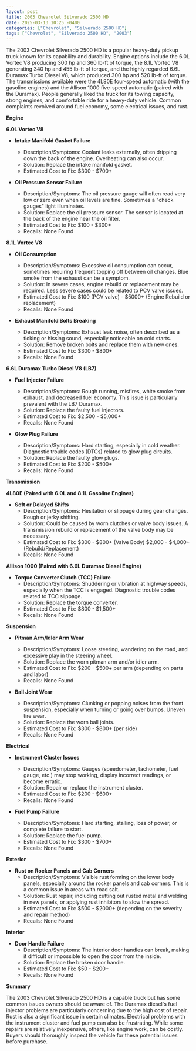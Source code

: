 ```yaml
---
layout: post
title: 2003 Chevrolet Silverado 2500 HD
date: 2025-03-13 10:25 -0400
categories: ["Chevrolet", "Silverado 2500 HD"]
tags: ["Chevrolet", "Silverado 2500 HD", "2003"]
---
```

The 2003 Chevrolet Silverado 2500 HD is a popular heavy-duty pickup truck known for its capability and durability. Engine options include the 6.0L Vortec V8 producing 300 hp and 360 lb-ft of torque, the 8.1L Vortec V8 generating 340 hp and 455 lb-ft of torque, and the highly regarded 6.6L Duramax Turbo Diesel V8, which produced 300 hp and 520 lb-ft of torque. The transmissions available were the 4L80E four-speed automatic (with the gasoline engines) and the Allison 1000 five-speed automatic (paired with the Duramax). People generally liked the truck for its towing capacity, strong engines, and comfortable ride for a heavy-duty vehicle. Common complaints revolved around fuel economy, some electrical issues, and rust.

**Engine**

**6.0L Vortec V8**
*   **Intake Manifold Gasket Failure**
    *   Description/Symptoms: Coolant leaks externally, often dripping down the back of the engine. Overheating can also occur.
    *   Solution: Replace the intake manifold gasket.
    *   Estimated Cost to Fix: $300 - $700+

*   **Oil Pressure Sensor Failure**
    *   Description/Symptoms: The oil pressure gauge will often read very low or zero even when oil levels are fine. Sometimes a "check gauges" light illuminates.
    *   Solution: Replace the oil pressure sensor. The sensor is located at the back of the engine near the oil filter.
    *   Estimated Cost to Fix: $100 - $300+
    *   Recalls: None Found

**8.1L Vortec V8**

*   **Oil Consumption**
    *   Description/Symptoms: Excessive oil consumption can occur, sometimes requiring frequent topping off between oil changes. Blue smoke from the exhaust can be a symptom.
    *   Solution: In severe cases, engine rebuild or replacement may be required. Less severe cases could be related to PCV valve issues.
    *   Estimated Cost to Fix: $100 (PCV valve) - $5000+ (Engine Rebuild or replacement)
    *   Recalls: None Found

*   **Exhaust Manifold Bolts Breaking**
    *   Description/Symptoms: Exhaust leak noise, often described as a ticking or hissing sound, especially noticeable on cold starts.
    *   Solution: Remove broken bolts and replace them with new ones.
    *   Estimated Cost to Fix: $300 - $800+
    *   Recalls: None Found

**6.6L Duramax Turbo Diesel V8 (LB7)**

*   **Fuel Injector Failure**
    *   Description/Symptoms: Rough running, misfires, white smoke from exhaust, and decreased fuel economy. This issue is particularly prevalent with the LB7 Duramax.
    *   Solution: Replace the faulty fuel injectors.
    *   Estimated Cost to Fix: $2,500 - $5,000+
    *   Recalls: None Found

*   **Glow Plug Failure**
    *   Description/Symptoms: Hard starting, especially in cold weather. Diagnostic trouble codes (DTCs) related to glow plug circuits.
    *   Solution: Replace the faulty glow plugs.
    *   Estimated Cost to Fix: $200 - $500+
    *   Recalls: None Found

**Transmission**

**4L80E (Paired with 6.0L and 8.1L Gasoline Engines)**

*   **Soft or Delayed Shifts**
    *   Description/Symptoms: Hesitation or slippage during gear changes. Rough or jerky shifting.
    *   Solution: Could be caused by worn clutches or valve body issues. A transmission rebuild or replacement of the valve body may be necessary.
    *   Estimated Cost to Fix: $300 - $800+ (Valve Body) $2,000 - $4,000+ (Rebuild/Replacement)
    *   Recalls: None Found

**Allison 1000 (Paired with 6.6L Duramax Diesel Engine)**

*   **Torque Converter Clutch (TCC) Failure**
    *   Description/Symptoms: Shuddering or vibration at highway speeds, especially when the TCC is engaged. Diagnostic trouble codes related to TCC slippage.
    *   Solution: Replace the torque converter.
    *   Estimated Cost to Fix: $800 - $1,500+
    *   Recalls: None Found

**Suspension**

*   **Pitman Arm/Idler Arm Wear**
    *   Description/Symptoms: Loose steering, wandering on the road, and excessive play in the steering wheel.
    *   Solution: Replace the worn pitman arm and/or idler arm.
    *   Estimated Cost to Fix: $200 - $500+ per arm (depending on parts and labor)
    *   Recalls: None Found

*   **Ball Joint Wear**
    *   Description/Symptoms: Clunking or popping noises from the front suspension, especially when turning or going over bumps. Uneven tire wear.
    *   Solution: Replace the worn ball joints.
    *   Estimated Cost to Fix: $300 - $800+ (per side)
    *   Recalls: None Found

**Electrical**

*   **Instrument Cluster Issues**
    *   Description/Symptoms: Gauges (speedometer, tachometer, fuel gauge, etc.) may stop working, display incorrect readings, or become erratic.
    *   Solution: Repair or replace the instrument cluster.
    *   Estimated Cost to Fix: $200 - $600+
    *   Recalls: None Found

*   **Fuel Pump Failure**
    *   Description/Symptoms: Hard starting, stalling, loss of power, or complete failure to start.
    *   Solution: Replace the fuel pump.
    *   Estimated Cost to Fix: $300 - $700+
    *   Recalls: None Found

**Exterior**

*   **Rust on Rocker Panels and Cab Corners**
    *   Description/Symptoms: Visible rust forming on the lower body panels, especially around the rocker panels and cab corners. This is a common issue in areas with road salt.
    *   Solution: Rust repair, including cutting out rusted metal and welding in new panels, or applying rust inhibitors to slow the spread.
    *   Estimated Cost to Fix: $500 - $2000+ (depending on the severity and repair method)
    *   Recalls: None Found

**Interior**

*   **Door Handle Failure**
    *   Description/Symptoms: The interior door handles can break, making it difficult or impossible to open the door from the inside.
    *   Solution: Replace the broken door handle.
    *   Estimated Cost to Fix: $50 - $200+
    *   Recalls: None Found

**Summary**

The 2003 Chevrolet Silverado 2500 HD is a capable truck but has some common issues owners should be aware of. The Duramax diesel's fuel injector problems are particularly concerning due to the high cost of repair. Rust is also a significant issue in certain climates. Electrical problems with the instrument cluster and fuel pump can also be frustrating. While some repairs are relatively inexpensive, others, like engine work, can be costly. Buyers should thoroughly inspect the vehicle for these potential issues before purchase.

